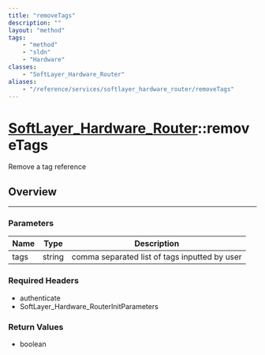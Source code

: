 ```yaml
---
title: "removeTags"
description: ""
layout: "method"
tags:
    - "method"
    - "sldn"
    - "Hardware"
classes:
    - "SoftLayer_Hardware_Router"
aliases:
    - "/reference/services/softlayer_hardware_router/removeTags"
---
```

# [SoftLayer_Hardware_Router](/reference/services/SoftLayer_Hardware_Router)::removeTags

Remove a tag reference


## Overview 


-----

### Parameters 
|Name | Type | Description |
| --- | --- | --- |
|tags| string| comma separated list of tags inputted by user|


### Required Headers
* authenticate
* SoftLayer_Hardware_RouterInitParameters


### Return Values
* boolean




